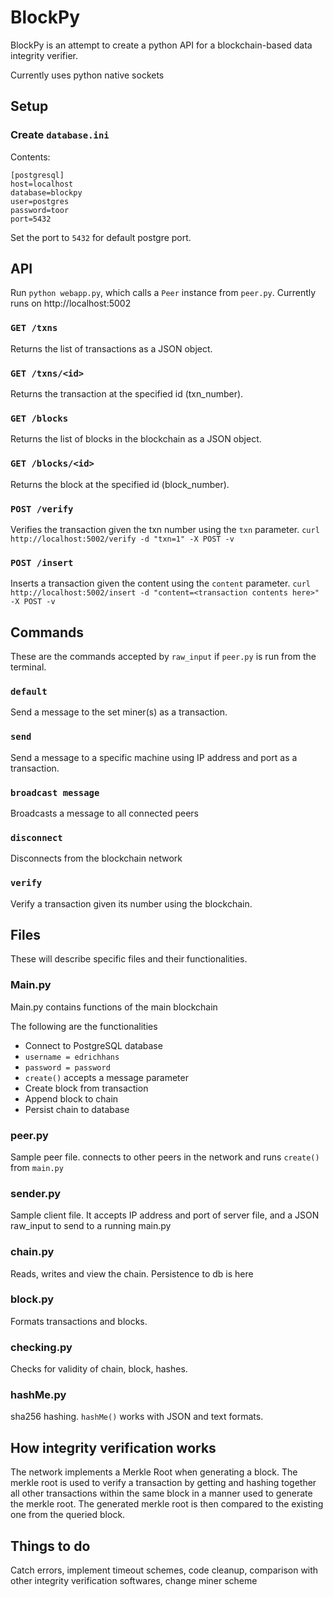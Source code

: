 # BlockPy
BlockPy is an attempt to create a python API for a blockchain-based data integrity verifier.

Currently uses python native sockets

## Setup

### Create `database.ini`

Contents:
```
[postgresql]
host=localhost
database=blockpy
user=postgres
password=toor
port=5432
```
Set the port to `5432` for default postgre port.

## API
Run `python webapp.py`, which calls a `Peer` instance from `peer.py`.
Currently runs on http://localhost:5002

### `GET /txns`
Returns the list of transactions as a JSON object.

### `GET /txns/<id>`
Returns the transaction at the specified id (txn_number).

### `GET /blocks`
Returns the list of blocks in the blockchain as a JSON object.

### `GET /blocks/<id>`
Returns the block at the specified id (block_number).

### `POST /verify`
Verifies the transaction given the txn number using the `txn` parameter.
`curl http://localhost:5002/verify -d "txn=1" -X POST -v`

### `POST /insert`
Inserts a transaction given the content using the `content` parameter.
`curl http://localhost:5002/insert -d "content=<transaction contents here>" -X POST -v`


## Commands
These are the commands accepted by `raw_input` if `peer.py` is run from the terminal.

### `default`
Send a message to the set miner(s) as a transaction. 

### `send`
Send a message to a specific machine using IP address and port as a transaction. 

### `broadcast message`
Broadcasts a message to all connected peers

### `disconnect`
Disconnects from the blockchain network

### `verify`
Verify a transaction given its number using the blockchain.

## Files

These will describe specific files and their functionalities.

### Main.py
Main.py contains functions of the main blockchain

The following are the functionalities
* Connect to PostgreSQL database
* `username = edrichhans`
* `password = password`
* `create()` accepts a message parameter
* Create block from transaction
* Append block to chain
* Persist chain to database

### peer.py
Sample peer file. connects to other peers in the network and runs `create()` from `main.py`

### sender.py
Sample client file. It accepts IP address and port of server file, and a JSON raw_input to send to a running main.py

### chain.py
Reads, writes and view the chain. Persistence to db is here

### block.py
Formats transactions and blocks.

### checking.py
Checks for validity of chain, block, hashes.

### hashMe.py
sha256 hashing. `hashMe()` works with JSON and text formats.

## How integrity verification works
The network implements a Merkle Root when generating a block. The merkle root is used to verify a transaction by getting and hashing together all other transactions within the same block in a manner used to generate the merkle root. The generated merkle root is then compared to the existing one from the queried block.

## Things to do
Catch errors, implement timeout schemes, code cleanup, comparison with other integrity verification softwares, change miner scheme

